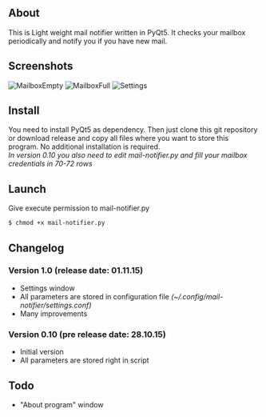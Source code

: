 ## About

This is Light weight mail notifier written in PyQt5. It checks your mailbox periodically and notify you if you have new mail.

## Screenshots
![MailboxEmpty](https://raw.github.com/rinaldus/mail-notify/master/screenshots/screen1.jpg)
![MailboxFull](https://raw.github.com/rinaldus/mail-notify/master/screenshots/screen2.jpg)
![Settings](https://raw.github.com/rinaldus/mail-notify/master/screenshots/screen3.jpg)

## Install

You need to install PyQt5 as dependency. Then just clone this git repository or download release and copy all files where you want to store this program. No additional installation is required.  
*In version 0.10 you also need to edit mail-notifier.py and fill your mailbox credentials in 70-72 rows*

## Launch

Give execute permission to mail-notifier.py
```sh
$ chmod +x mail-notifier.py
```

## Changelog
### Version 1.0 (release date: 01.11.15)
* Settings window
* All parameters are stored in configuration file *(~/.config/mail-notifier/settings.conf)*
* Many improvements

### Version 0.10 (pre release date: 28.10.15)
* Initial version
* All parameters are stored right in script

## Todo
* "About program" window
